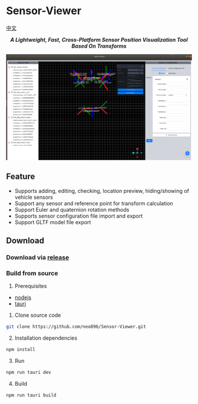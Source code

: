 # Sensor-Viewer

[中文](./README.zh_CN.md)

<center><em><b>A Lightweight, Fast, Cross-Platform Sensor Position Visualization Tool Based On Transforms</b></em></center>

![screenshoot](./screenshot.jpg)

## Feature

-   Supports adding, editing, checking, location preview, hiding/showing of vehicle sensors
-   Support any sensor and reference point for transform calculation
-   Support Euler and quaternion rotation methods
-   Supports sensor configuration file import and export
-   Support GLTF model file export

## Download

### Download via [release](https://github.com/neo896/Sensor-Viewer/releases)

### Build from source

1. Prerequisites

-   [nodejs](https://nodejs.org/en)
-   [tauri](https://tauri.app/v1/guides/getting-started/prerequisites)

1. Clone source code

```bash
git clone https://github.com/neo896/Sensor-Viewer.git
```

2. Installation dependencies

```bash
npm install
```

3. Run

```bash
npm run tauri dev
```

4. Build

```bash
npm run tauri build
```
